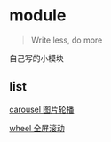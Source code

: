 # module
> Write less, do more

自己写的小模块

## list

[carousel 图片轮播](https://github.com/AdBrandon/module/tree/master/carousel) 

[wheel 全屏滚动](https://github.com/AdBrandon/module/tree/master/wheel) 



